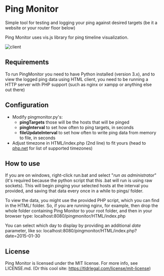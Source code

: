Ping Monitor
==============

Simple tool for testing and logging your ping against desired targets (be it a website or your router floor below)

Ping Monitor uses vis.js library for ping timeline visualization.

![client](http://i.imgur.com/oM0yi3w.png)

Requirements
--------------

To run PingMonitor you need to have Python installed (version 3.x), and to view the logged ping data using HTML client, you need to be running a HTTP server with PHP support (such as nginx or xampp or anything else out there)

Configuration
--------------

- Modify pingmonitor.py's:
	- **pingTargets** those will be the hosts that will be pinged
	- **pingInterval** to set how often to ping targets, in seconds
	- **fileUpdateInterval** to set how often to write ping data from memory to file, in seconds
- Adjust timezone in HTML/index.php (2nd line) to fit yours (head to [php.net](http://php.net/manual/en/timezones.php) for list of supported timezones)

How to use
--------------

If you are on windows, right-click run.bat and select "*run as administrator*" (it's required because the python script that this .bat will run is using raw sockets). This will begin pinging your selected hosts at the interval you provided, and saving that data every once in a while to pings/ folder.

To view the data, you might use the provided PHP script, which you can find in the HTML/ folder. So, if you are running nginx, for example, then drop the whole folder containing Ping Monitor to your root folder, and then in your browser type: localhost:8080/pingmonitor/HTML/index.php

You can select which day to display by providing an additional *date* parameter, like so: localhost:8080/pingmonitor/HTML/index.php?date=2015-01-30

License
--------------

Ping Monitor is licensed under the MIT license. For more info, see LICENSE.md. (Or this cool site: https://tldrlegal.com/license/mit-license)